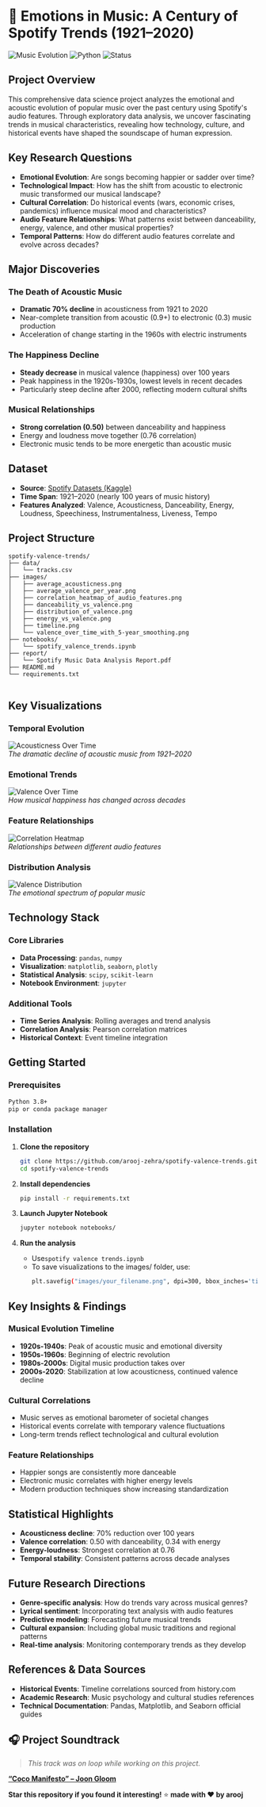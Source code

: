 <!-- # 🎵 Emotions in Music: A Century of Spotify Trends (1921–2020)
## Project Overview
This project explores how the emotional tone of popular music has evolved over the past 100 years using Spotify’s valence metric. 

## Key Questions
- Are songs becoming happier or sadder?
- How do historical events influence music mood?
- Which genres/artists reflect emotional shifts?

## Dataset
- Source: [Ultimate Spotify Tracks DB (Kaggle)](https://www.kaggle.com/datasets/zaheenhamidani/ultimate-spotify-tracks-db)

## Highlights
- Trendline of average valence per year
- Emotion shifts during wars, crises, pandemics
- Top "happiest" and "saddest" songs per decade

## Folder Structure
[Explain folders like `/data`, `/notebooks`, `/src`, etc.]

## Key Visualizations
[Insert 2–3 preview images using `![alt text](images/charts/filename.png)`]

## Tech Stack
- Python, Pandas, Seaborn, Matplotlib, Plotly
- (Optional) Streamlit, Scikit-learn

## References
- Spotify Web API (valence definition)
- Timeline events sourced from history.com -->

# 🎵 Emotions in Music: A Century of Spotify Trends (1921–2020)

![Music Evolution](https://img.shields.io/badge/Music%20Analysis-1921--2020-blue?style=for-the-badge)
![Python](https://img.shields.io/badge/Python-3.8+-brightgreen?style=for-the-badge&logo=python)
![Status](https://img.shields.io/badge/Status-Complete-success?style=for-the-badge)

## Project Overview

This comprehensive data science project analyzes the emotional and acoustic evolution of popular music over the past century using Spotify's audio features. Through exploratory data analysis, we uncover fascinating trends in musical characteristics, revealing how technology, culture, and historical events have shaped the soundscape of human expression.

## Key Research Questions

- **Emotional Evolution**: Are songs becoming happier or sadder over time?
- **Technological Impact**: How has the shift from acoustic to electronic music transformed our musical landscape?
- **Cultural Correlation**: Do historical events (wars, economic crises, pandemics) influence musical mood and characteristics?
- **Audio Feature Relationships**: What patterns exist between danceability, energy, valence, and other musical properties?
- **Temporal Patterns**: How do different audio features correlate and evolve across decades?

## Major Discoveries

### **The Death of Acoustic Music**
- **Dramatic 70% decline** in acousticness from 1921 to 2020
- Near-complete transition from acoustic (0.9+) to electronic (0.3) music production
- Acceleration of change starting in the 1960s with electric instruments

### **The Happiness Decline**
- **Steady decrease** in musical valence (happiness) over 100 years
- Peak happiness in the 1920s-1930s, lowest levels in recent decades  
- Particularly steep decline after 2000, reflecting modern cultural shifts

### **Musical Relationships**
- **Strong correlation (0.50)** between danceability and happiness
- Energy and loudness move together (0.76 correlation)
- Electronic music tends to be more energetic than acoustic music

## Dataset

- **Source**: [Spotify Datasets (Kaggle)](https://www.kaggle.com/datasets/lehaknarnauli/spotify-datasets)
- **Time Span**: 1921–2020 (nearly 100 years of music history)
- **Features Analyzed**: Valence, Acousticness, Danceability, Energy, Loudness, Speechiness, Instrumentalness, Liveness, Tempo

## Project Structure

```
spotify-valence-trends/
├── data/                    
│   └── tracks.csv
├── images/                  
│   ├── average_acousticness.png
│   ├── average_valence_per_year.png
│   ├── correlation_heatmap_of_audio_features.png
│   ├── danceability_vs_valence.png
│   ├── distribution_of_valence.png
│   ├── energy_vs_valence.png
│   ├── timeline.png
│   └── valence_over_time_with_5-year_smoothing.png
├── notebooks/
│   └── spotify_valence_trends.ipynb
├── report/
│   └── Spotify Music Data Analysis Report.pdf
├── README.md
└── requirements.txt
      
```

## Key Visualizations

### Temporal Evolution  
![Acousticness Over Time](images/average_acousticness.png)  
*The dramatic decline of acoustic music from 1921–2020*

### Emotional Trends  
![Valence Over Time](images/valence_over_time_with_5-year_smoothing.png)  
*How musical happiness has changed across decades*

### Feature Relationships  
![Correlation Heatmap](images/correlation_heatmap_of_audio_features.png)  
*Relationships between different audio features*

### Distribution Analysis  
![Valence Distribution](images/distribution_of_valence.png)  
*The emotional spectrum of popular music*


## Technology Stack

### Core Libraries
- **Data Processing**: `pandas`, `numpy`
- **Visualization**: `matplotlib`, `seaborn`, `plotly`
- **Statistical Analysis**: `scipy`, `scikit-learn`
- **Notebook Environment**: `jupyter`

### Additional Tools
- **Time Series Analysis**: Rolling averages and trend analysis
- **Correlation Analysis**: Pearson correlation matrices
- **Historical Context**: Event timeline integration

## Getting Started

### Prerequisites
```bash
Python 3.8+
pip or conda package manager
```

### Installation
1. **Clone the repository**
   ```bash
   git clone https://github.com/arooj-zehra/spotify-valence-trends.git
   cd spotify-valence-trends
   ```

2. **Install dependencies**
   ```bash
   pip install -r requirements.txt
   ```

3. **Launch Jupyter Notebook**
   ```bash
   jupyter notebook notebooks/
   ```

4. **Run the analysis**
   - Use`spotify valence trends.ipynb`
   - To save visualizations to the images/ folder, use:
      ```bash 
      plt.savefig("images/your_filename.png", dpi=300, bbox_inches='tight')

## Key Insights & Findings

### **Musical Evolution Timeline**
- **1920s-1940s**: Peak of acoustic music and emotional diversity
- **1950s-1960s**: Beginning of electric revolution
- **1980s-2000s**: Digital music production takes over
- **2000s-2020**: Stabilization at low acousticness, continued valence decline

### **Cultural Correlations**
- Music serves as emotional barometer of societal changes
- Historical events correlate with temporary valence fluctuations
- Long-term trends reflect technological and cultural evolution

### **Feature Relationships**
- Happier songs are consistently more danceable
- Electronic music correlates with higher energy levels
- Modern production techniques show increasing standardization

## Statistical Highlights

- **Acousticness decline**: 70% reduction over 100 years
- **Valence correlation**: 0.50 with danceability, 0.34 with energy
- **Energy-loudness**: Strongest correlation at 0.76
- **Temporal stability**: Consistent patterns across decade analyses

## Future Research Directions

- **Genre-specific analysis**: How do trends vary across musical genres?
- **Lyrical sentiment**: Incorporating text analysis with audio features
- **Predictive modeling**: Forecasting future musical trends
- **Cultural expansion**: Including global music traditions and regional patterns
- **Real-time analysis**: Monitoring contemporary trends as they develop

## References & Data Sources

- **Historical Events**: Timeline correlations sourced from history.com
- **Academic Research**: Music psychology and cultural studies references
- **Technical Documentation**: Pandas, Matplotlib, and Seaborn official guides

## 🎧 Project Soundtrack  
> *This track was on loop while working on this project.*

**[“Coco Manifesto” – Joon Gloom](https://open.spotify.com/track/6A1QXpC9KUYas8PX9Q8JEa?si=ec5527038ce642cf)**



 **Star this repository if you found it interesting!** ⭐
 **made with ❤️ by arooj**
